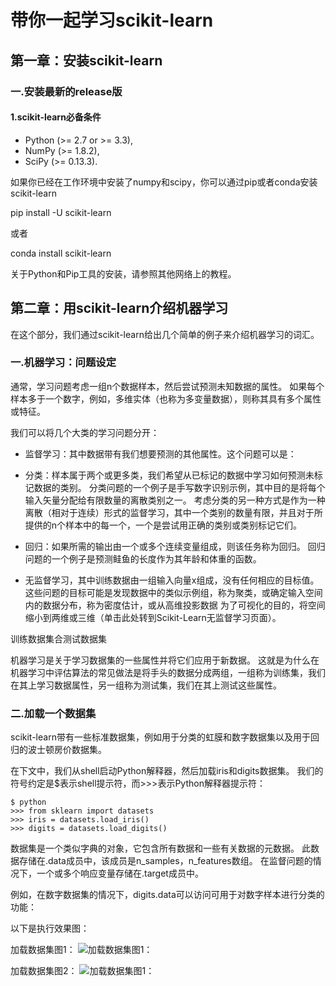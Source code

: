 # 带你一起学习scikit-learn

## 第一章：安装scikit-learn

### 一.安装最新的release版

#### 1.scikit-learn必备条件

* Python (>= 2.7 or >= 3.3),
* NumPy (>= 1.8.2),
* SciPy (>= 0.13.3).

如果你已经在工作环境中安装了numpy和scipy，你可以通过pip或者conda安装scikit-learn

  pip install -U scikit-learn

或者

  conda install scikit-learn

关于Python和Pip工具的安装，请参照其他网络上的教程。


## 第二章：用scikit-learn介绍机器学习

在这个部分，我们通过scikit-learn给出几个简单的例子来介绍机器学习的词汇。

### 一.机器学习：问题设定

通常，学习问题考虑一组n个数据样本，然后尝试预测未知数据的属性。 如果每个样本多于一个数字，例如，多维实体（也称为多变量数据），则称其具有多个属性或特征。

我们可以将几个大类的学习问题分开：

* 监督学习：其中数据带有我们想要预测的其他属性。这个问题可以是：

 * 分类：样本属于两个或更多类，我们希望从已标记的数据中学习如何预测未标记数据的类别。 分类问题的一个例子是手写数字识别示例，其中目的是将每个输入矢量分配给有限数量的离散类别之一。 考虑分类的另一种方式是作为一种离散（相对于连续）形式的监督学习，其中一个类别的数量有限，并且对于所提供的n个样本中的每一个，一个是尝试用正确的类别或类别标记它们。
 
 * 回归：如果所需的输出由一个或多个连续变量组成，则该任务称为回归。 回归问题的一个例子是预测鲑鱼的长度作为其年龄和体重的函数。

* 无监督学习，其中训练数据由一组输入向量x组成，没有任何相应的目标值。 这些问题的目标可能是发现数据中的类似示例组，称为聚类，或确定输入空间内的数据分布，称为密度估计，或从高维投影数据 为了可视化的目的，将空间缩小到两维或三维（单击此处转到Scikit-Learn无监督学习页面）。

训练数据集合测试数据集

机器学习是关于学习数据集的一些属性并将它们应用于新数据。 这就是为什么在机器学习中评估算法的常见做法是将手头的数据分成两组，一组称为训练集，我们在其上学习数据属性，另一组称为测试集，我们在其上测试这些属性。

### 二.加载一个数据集

scikit-learn带有一些标准数据集，例如用于分类的虹膜和数字数据集以及用于回归的波士顿房价数据集。

在下文中，我们从shell启动Python解释器，然后加载iris和digits数据集。 我们的符号约定是$表示shell提示符，而>>>表示Python解释器提示符：

    $ python
    >>> from sklearn import datasets
    >>> iris = datasets.load_iris()
    >>> digits = datasets.load_digits()

数据集是一个类似字典的对象，它包含所有数据和一些有关数据的元数据。 此数据存储在.data成员中，该成员是n_samples，n_features数组。 在监督问题的情况下，一个或多个响应变量存储在.target成员中。

例如，在数字数据集的情况下，digits.data可以访问可用于对数字样本进行分类的功能：

以下是执行效果图：

加载数据集图1： 
    ![加载数据集图1： 
](https://github.com/guoshijiang/scikit-learn/blob/master/img/%E5%BE%AE%E4%BF%A1%E5%9B%BE%E7%89%87_20180904173143.png "加载数据集图1：")

加载数据集图2： 
    ![加载数据集图1： 
](https://github.com/guoshijiang/scikit-learn/blob/master/img/%E5%BE%AE%E4%BF%A1%E5%9B%BE%E7%89%87_20180904173716.png"加载数据集图2：")
